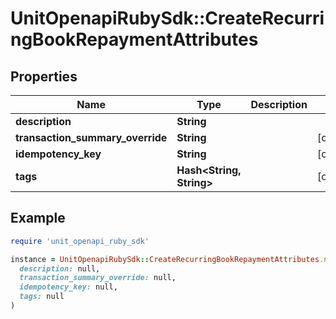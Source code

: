 # UnitOpenapiRubySdk::CreateRecurringBookRepaymentAttributes

## Properties

| Name | Type | Description | Notes |
| ---- | ---- | ----------- | ----- |
| **description** | **String** |  |  |
| **transaction_summary_override** | **String** |  | [optional] |
| **idempotency_key** | **String** |  | [optional] |
| **tags** | **Hash&lt;String, String&gt;** |  | [optional] |

## Example

```ruby
require 'unit_openapi_ruby_sdk'

instance = UnitOpenapiRubySdk::CreateRecurringBookRepaymentAttributes.new(
  description: null,
  transaction_summary_override: null,
  idempotency_key: null,
  tags: null
)
```

